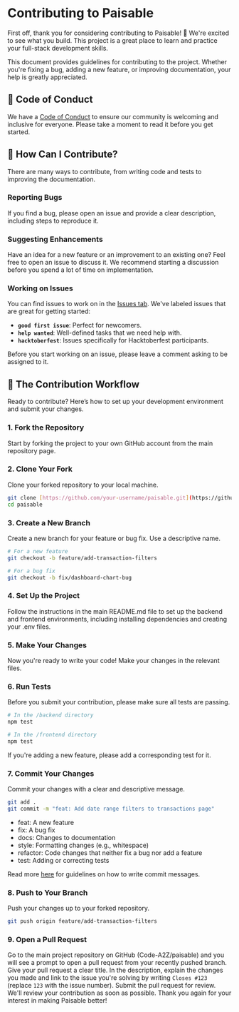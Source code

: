 # Contributing to Paisable

First off, thank you for considering contributing to Paisable! 🎉 We're excited to see what you build. This project is a great place to learn and practice your full-stack development skills.

This document provides guidelines for contributing to the project. Whether you're fixing a bug, adding a new feature, or improving documentation, your help is greatly appreciated.

## 🤝 Code of Conduct
We have a [Code of Conduct](CODE_OF_CONDUCT.md) to ensure our community is welcoming and inclusive for everyone. Please take a moment to read it before you get started.

## 🤔 How Can I Contribute?
There are many ways to contribute, from writing code and tests to improving the documentation.

### Reporting Bugs
If you find a bug, please open an issue and provide a clear description, including steps to reproduce it.

### Suggesting Enhancements
Have an idea for a new feature or an improvement to an existing one? Feel free to open an issue to discuss it. We recommend starting a discussion before you spend a lot of time on implementation.

### Working on Issues
You can find issues to work on in the [Issues tab](https://github.com/Code-A2Z/paisable/issues). We've labeled issues that are great for getting started:
* **`good first issue`**: Perfect for newcomers.
* **`help wanted`**: Well-defined tasks that we need help with.
* **`hacktoberfest`**: Issues specifically for Hacktoberfest participants.

Before you start working on an issue, please leave a comment asking to be assigned to it.

## 🚀 The Contribution Workflow
Ready to contribute? Here’s how to set up your development environment and submit your changes.

### 1. Fork the Repository
Start by forking the project to your own GitHub account from the main repository page.

### 2. Clone Your Fork
Clone your forked repository to your local machine.
```bash
git clone [https://github.com/your-username/paisable.git](https://github.com/your-username/paisable.git)
cd paisable
```

### 3. Create a New Branch
Create a new branch for your feature or bug fix. Use a descriptive name.
```bash
# For a new feature
git checkout -b feature/add-transaction-filters

# For a bug fix
git checkout -b fix/dashboard-chart-bug
```

### 4. Set Up the Project
Follow the instructions in the main README.md file to set up the backend and frontend environments, including installing dependencies and creating your .env files.

### 5. Make Your Changes
Now you're ready to write your code! Make your changes in the relevant files.

### 6. Run Tests
Before you submit your contribution, please make sure all tests are passing.
```bash
# In the /backend directory
npm test

# In the /frontend directory
npm test
```
If you're adding a new feature, please add a corresponding test for it.

### 7. Commit Your Changes
Commit your changes with a clear and descriptive message.
```bash
git add .
git commit -m "feat: Add date range filters to transactions page"
```

- feat: A new feature
- fix: A bug fix
- docs: Changes to documentation
- style: Formatting changes (e.g., whitespace)
- refactor: Code changes that neither fix a bug nor add a feature
- test: Adding or correcting tests

Read more [here](https://www.conventionalcommits.org/en/v1.0.0/) for guidelines on how to write commit messages.

### 8. Push to Your Branch
Push your changes up to your forked repository.
```bash
git push origin feature/add-transaction-filters
```

### 9. Open a Pull Request
Go to the main project repository on GitHub (Code-A2Z/paisable) and you will see a prompt to open a pull request from your recently pushed branch.
Give your pull request a clear title.
In the description, explain the changes you made and link to the issue you're solving by writing ```Closes #123``` (replace ```123``` with the issue number).
Submit the pull request for review.
We'll review your contribution as soon as possible. Thank you again for your interest in making Paisable better!
